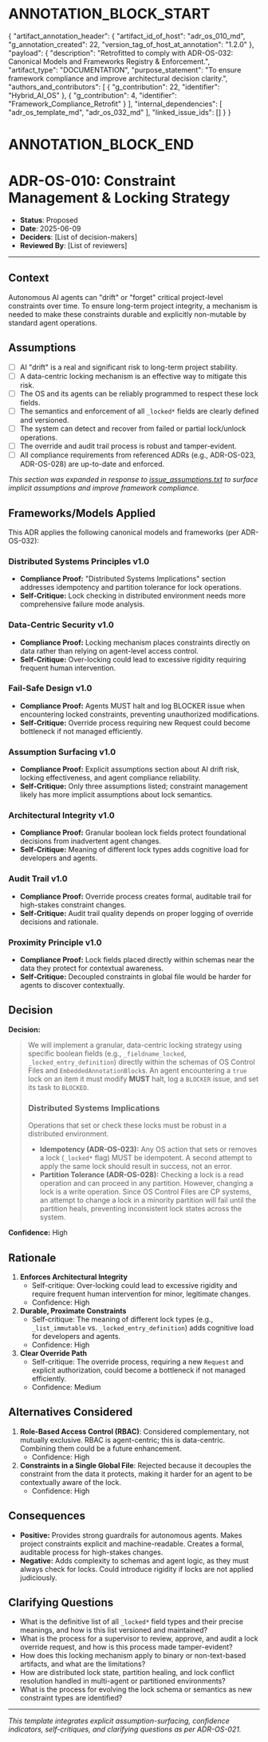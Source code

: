 ﻿# ANNOTATION_BLOCK_START
{
    "artifact_annotation_header": {
        "artifact_id_of_host": "adr_os_010_md",
        "g_annotation_created": 22,
        "version_tag_of_host_at_annotation": "1.2.0"
    },
    "payload": {
        "description": "Retrofitted to comply with ADR-OS-032: Canonical Models and Frameworks Registry & Enforcement.",
        "artifact_type": "DOCUMENTATION",
        "purpose_statement": "To ensure framework compliance and improve architectural decision clarity.",
        "authors_and_contributors": [
            { "g_contribution": 22, "identifier": "Hybrid_AI_OS" },
            { "g_contribution": 4, "identifier": "Framework_Compliance_Retrofit" }
        ],
        "internal_dependencies": [
            "adr_os_template_md",
            "adr_os_032_md"
        ],
        "linked_issue_ids": []
    }
}
# ANNOTATION_BLOCK_END

# ADR-OS-010: Constraint Management & Locking Strategy

* **Status**: Proposed
* **Date**: 2025-06-09
* **Deciders**: \[List of decision-makers]
* **Reviewed By**: \[List of reviewers]

---

## Context

Autonomous AI agents can "drift" or "forget" critical project-level constraints over time. To ensure long-term project integrity, a mechanism is needed to make these constraints durable and explicitly non-mutable by standard agent operations.

## Assumptions

* [ ] AI "drift" is a real and significant risk to long-term project stability.
* [ ] A data-centric locking mechanism is an effective way to mitigate this risk.
* [ ] The OS and its agents can be reliably programmed to respect these lock fields.
* [ ] The semantics and enforcement of all `_locked*` fields are clearly defined and versioned.
* [ ] The system can detect and recover from failed or partial lock/unlock operations.
* [ ] The override and audit trail process is robust and tamper-evident.
* [ ] All compliance requirements from referenced ADRs (e.g., ADR-OS-023, ADR-OS-028) are up-to-date and enforced.

_This section was expanded in response to [issue_assumptions.txt](../../issues/issue_assumptions.txt) to surface implicit assumptions and improve framework compliance._

## Frameworks/Models Applied

This ADR applies the following canonical models and frameworks (per ADR-OS-032):

### Distributed Systems Principles v1.0
- **Compliance Proof:** "Distributed Systems Implications" section addresses idempotency and partition tolerance for lock operations.
- **Self-Critique:** Lock checking in distributed environment needs more comprehensive failure mode analysis.

### Data-Centric Security v1.0
- **Compliance Proof:** Locking mechanism places constraints directly on data rather than relying on agent-level access control.
- **Self-Critique:** Over-locking could lead to excessive rigidity requiring frequent human intervention.

### Fail-Safe Design v1.0
- **Compliance Proof:** Agents MUST halt and log BLOCKER issue when encountering locked constraints, preventing unauthorized modifications.
- **Self-Critique:** Override process requiring new Request could become bottleneck if not managed efficiently.

### Assumption Surfacing v1.0
- **Compliance Proof:** Explicit assumptions section about AI drift risk, locking effectiveness, and agent compliance reliability.
- **Self-Critique:** Only three assumptions listed; constraint management likely has more implicit assumptions about lock semantics.

### Architectural Integrity v1.0
- **Compliance Proof:** Granular boolean lock fields protect foundational decisions from inadvertent agent changes.
- **Self-Critique:** Meaning of different lock types adds cognitive load for developers and agents.

### Audit Trail v1.0
- **Compliance Proof:** Override process creates formal, auditable trail for high-stakes constraint changes.
- **Self-Critique:** Audit trail quality depends on proper logging of override decisions and rationale.

### Proximity Principle v1.0
- **Compliance Proof:** Lock fields placed directly within schemas near the data they protect for contextual awareness.
- **Self-Critique:** Decoupled constraints in global file would be harder for agents to discover contextually.

## Decision

**Decision:**

> We will implement a granular, data-centric locking strategy using specific boolean fields (e.g., `_fieldname_locked`, `_locked_entry_definition`) directly within the schemas of OS Control Files and `EmbeddedAnnotationBlock`s. An agent encountering a `true` lock on an item it must modify **MUST** halt, log a `BLOCKER` issue, and set its task to `BLOCKED`.
>
> ### Distributed Systems Implications
>
> Operations that set or check these locks must be robust in a distributed environment.
>
> *   **Idempotency (ADR-OS-023):** Any OS action that sets or removes a lock (`_locked*` flag) MUST be idempotent. A second attempt to apply the same lock should result in success, not an error.
> *   **Partition Tolerance (ADR-OS-028):** Checking a lock is a read operation and can proceed in any partition. However, changing a lock is a write operation. Since OS Control Files are CP systems, an attempt to change a lock in a minority partition will fail until the partition heals, preventing inconsistent lock states across the system.

**Confidence:** High

## Rationale

1. **Enforces Architectural Integrity**
   * Self-critique: Over-locking could lead to excessive rigidity and require frequent human intervention for minor, legitimate changes.
   * Confidence: High
2. **Durable, Proximate Constraints**
   * Self-critique: The meaning of different lock types (e.g., `_list_immutable` vs. `_locked_entry_definition`) adds cognitive load for developers and agents.
   * Confidence: High
3. **Clear Override Path**
   * Self-critique: The override process, requiring a new `Request` and explicit authorization, could become a bottleneck if not managed efficiently.
   * Confidence: Medium

## Alternatives Considered

1. **Role-Based Access Control (RBAC)**: Considered complementary, not mutually exclusive. RBAC is agent-centric; this is data-centric. Combining them could be a future enhancement.
   * Confidence: High
2. **Constraints in a Single Global File**: Rejected because it decouples the constraint from the data it protects, making it harder for an agent to be contextually aware of the lock.
   * Confidence: High

## Consequences

* **Positive:** Provides strong guardrails for autonomous agents. Makes project constraints explicit and machine-readable. Creates a formal, auditable process for high-stakes changes.
* **Negative:** Adds complexity to schemas and agent logic, as they must always check for locks. Could introduce rigidity if locks are not applied judiciously.

## Clarifying Questions

* What is the definitive list of all `_locked*` field types and their precise meanings, and how is this list versioned and maintained?
* What is the process for a supervisor to review, approve, and audit a lock override request, and how is this process made tamper-evident?
* How does this locking mechanism apply to binary or non-text-based artifacts, and what are the limitations?
* How are distributed lock state, partition healing, and lock conflict resolution handled in multi-agent or partitioned environments?
* What is the process for evolving the lock schema or semantics as new constraint types are identified?

---

*This template integrates explicit assumption-surfacing, confidence indicators, self-critiques, and clarifying questions as per ADR-OS-021.*
